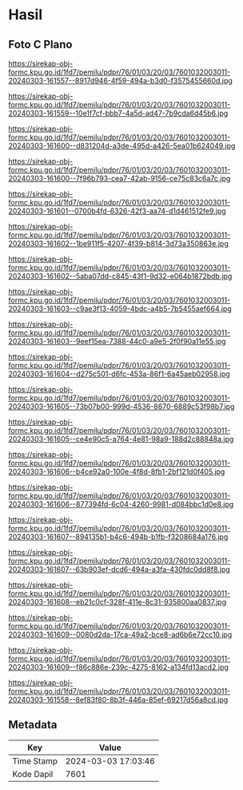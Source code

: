 # Hasil

## Foto C Plano

https://sirekap-obj-formc.kpu.go.id/1fd7/pemilu/pdpr/76/01/03/20/03/7601032003011-20240303-161557--8917d946-4f59-494a-b3d0-f3575455660d.jpg

https://sirekap-obj-formc.kpu.go.id/1fd7/pemilu/pdpr/76/01/03/20/03/7601032003011-20240303-161559--10e1f7cf-bbb7-4a5d-ad47-7b9cda6d45b6.jpg

https://sirekap-obj-formc.kpu.go.id/1fd7/pemilu/pdpr/76/01/03/20/03/7601032003011-20240303-161600--d831204d-a3de-495d-a426-5ea01b624049.jpg

https://sirekap-obj-formc.kpu.go.id/1fd7/pemilu/pdpr/76/01/03/20/03/7601032003011-20240303-161600--7f96b793-cea7-42ab-9156-ce75c83c6a7c.jpg

https://sirekap-obj-formc.kpu.go.id/1fd7/pemilu/pdpr/76/01/03/20/03/7601032003011-20240303-161601--0700b4fd-6326-42f3-aa74-d1d461512fe9.jpg

https://sirekap-obj-formc.kpu.go.id/1fd7/pemilu/pdpr/76/01/03/20/03/7601032003011-20240303-161602--1be911f5-4207-4f39-b814-3d73a350863e.jpg

https://sirekap-obj-formc.kpu.go.id/1fd7/pemilu/pdpr/76/01/03/20/03/7601032003011-20240303-161602--5aba07dd-c845-43f1-9d32-e064b1872bdb.jpg

https://sirekap-obj-formc.kpu.go.id/1fd7/pemilu/pdpr/76/01/03/20/03/7601032003011-20240303-161603--c9ae3f13-4059-4bdc-a4b5-7b5455aef664.jpg

https://sirekap-obj-formc.kpu.go.id/1fd7/pemilu/pdpr/76/01/03/20/03/7601032003011-20240303-161603--9eef15ea-7388-44c0-a9e5-2f0f90a11e55.jpg

https://sirekap-obj-formc.kpu.go.id/1fd7/pemilu/pdpr/76/01/03/20/03/7601032003011-20240303-161604--d275c501-d6fc-453a-86f1-6a45aeb02958.jpg

https://sirekap-obj-formc.kpu.go.id/1fd7/pemilu/pdpr/76/01/03/20/03/7601032003011-20240303-161605--73b07b00-999d-4536-8670-6889c53f98b7.jpg

https://sirekap-obj-formc.kpu.go.id/1fd7/pemilu/pdpr/76/01/03/20/03/7601032003011-20240303-161605--ce4e90c5-a764-4e81-98a9-188d2c88848a.jpg

https://sirekap-obj-formc.kpu.go.id/1fd7/pemilu/pdpr/76/01/03/20/03/7601032003011-20240303-161606--b4ce92a0-100e-4f8d-8fb1-2bf121d0f405.jpg

https://sirekap-obj-formc.kpu.go.id/1fd7/pemilu/pdpr/76/01/03/20/03/7601032003011-20240303-161606--877394fd-6c04-4260-9981-d084bbc1d0e8.jpg

https://sirekap-obj-formc.kpu.go.id/1fd7/pemilu/pdpr/76/01/03/20/03/7601032003011-20240303-161607--894135b1-b4c6-494b-b1fb-f3208684a176.jpg

https://sirekap-obj-formc.kpu.go.id/1fd7/pemilu/pdpr/76/01/03/20/03/7601032003011-20240303-161607--63b903ef-dcd6-494a-a3fa-430fdc0dd8f8.jpg

https://sirekap-obj-formc.kpu.go.id/1fd7/pemilu/pdpr/76/01/03/20/03/7601032003011-20240303-161608--eb21c0cf-328f-411e-8c31-935800aa0837.jpg

https://sirekap-obj-formc.kpu.go.id/1fd7/pemilu/pdpr/76/01/03/20/03/7601032003011-20240303-161609--0080d2da-17ca-49a2-bce8-ad6b6e72cc10.jpg

https://sirekap-obj-formc.kpu.go.id/1fd7/pemilu/pdpr/76/01/03/20/03/7601032003011-20240303-161609--f86c886e-239c-4275-8162-a134fd13acd2.jpg

https://sirekap-obj-formc.kpu.go.id/1fd7/pemilu/pdpr/76/01/03/20/03/7601032003011-20240303-161558--8ef83f80-8b3f-446a-85ef-69217d56a8cd.jpg


## Metadata

| Key        | Value               |
| ---------- | ------------------- |
| Time Stamp | 2024-03-03 17:03:46 |
| Kode Dapil | 7601                |



